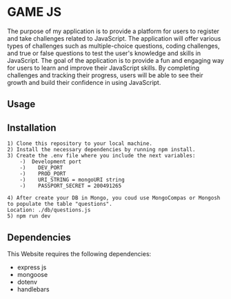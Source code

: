 
# GAME JS
The purpose of my application is to provide a platform for users to register and take challenges related to JavaScript. The application will offer various types of challenges such as multiple-choice questions, coding challenges, and true or false questions to test the user's knowledge and skills in JavaScript. The goal of the application is to provide a fun and engaging way for users to learn and improve their JavaScript skills. By completing challenges and tracking their progress, users will be able to see their growth and build their confidence in using JavaScript.


## Usage

## Installation

    1) Clone this repository to your local machine.
    2) Install the necessary dependencies by running npm install.
    3) Create the .env file where you include the next variables:
        -)  Development port
        -)    DEV_PORT
        -)    PROD_PORT
        -)    URI_STRING = mongoURI string
        -)    PASSPORT_SECRET = 200491265

    4) After create your DB in Mongo, you coud use MongoCompas or Mongosh to populate the table "questions".
    Location: ./db/questions.js
    5) npm run dev



 ##  Dependencies
This Website requires the following dependencies:

- express js
- mongoose
- dotenv
- handlebars